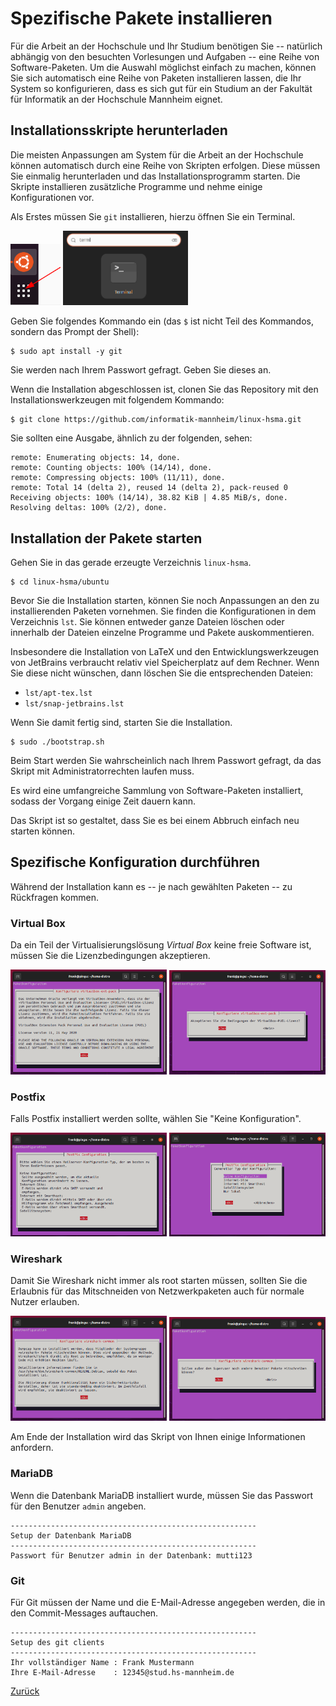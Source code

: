 # Spezifische Pakete installieren

Für die Arbeit an der Hochschule und Ihr Studium benötigen Sie -- natürlich abhängig von den besuchten Vorlesungen und Aufgaben -- eine Reihe von Software-Paketen. Um die Auswahl möglichst einfach zu machen, können Sie sich automatisch eine Reihe von Paketen installieren lassen, die Ihr System so konfigurieren, dass es sich gut für ein Studium an der Fakultät für Informatik an der Hochschule Mannheim eignet.

## Installationsskripte herunterladen

Die meisten Anpassungen am System für die Arbeit an der Hochschule können automatisch durch eine Reihe von Skripten erfolgen. Diese müssen Sie einmalig herunterladen und das Installationsprogramm starten. Die Skripte installieren zusätzliche Programme und nehme einige Konfigurationen vor.

Als Erstes müssen Sie `git` installieren, hierzu öffnen Sie ein Terminal.

<img src="img/terminal_1.png" width="80">
<img src="img/terminal_2.png" width="200">

Geben Sie folgendes Kommando ein (das `$` ist nicht Teil des Kommandos, sondern das Prompt der Shell):

```console
$ sudo apt install -y git
```

Sie werden nach Ihrem Passwort gefragt. Geben Sie dieses an.

Wenn die Installation abgeschlossen ist, clonen Sie das Repository mit den Installationswerkzeugen mit folgendem Kommando:

```console
$ git clone https://github.com/informatik-mannheim/linux-hsma.git
```

Sie sollten eine Ausgabe, ähnlich zu der folgenden, sehen:

```console
remote: Enumerating objects: 14, done.
remote: Counting objects: 100% (14/14), done.
remote: Compressing objects: 100% (11/11), done.
remote: Total 14 (delta 2), reused 14 (delta 2), pack-reused 0
Receiving objects: 100% (14/14), 38.82 KiB | 4.85 MiB/s, done.
Resolving deltas: 100% (2/2), done.
```

## Installation der Pakete starten

Gehen Sie in das gerade erzeugte Verzeichnis `linux-hsma`.

```console
$ cd linux-hsma/ubuntu
```

Bevor Sie die Installation starten, können Sie noch Anpassungen an den zu installierenden Paketen vornehmen. Sie finden die Konfigurationen in dem Verzeichnis `lst`. Sie können entweder ganze Dateien löschen oder innerhalb der Dateien einzelne Programme und Pakete auskommentieren.

Insbesondere die Installation von LaTeX und den Entwicklungswerkzeugen von JetBrains verbraucht relativ viel Speicherplatz auf dem Rechner. Wenn Sie diese nicht wünschen, dann löschen Sie die entsprechenden Dateien:

  * `lst/apt-tex.lst`
  * `lst/snap-jetbrains.lst`

Wenn Sie damit fertig sind, starten Sie die Installation.

```console
$ sudo ./bootstrap.sh
```

Beim Start werden Sie wahrscheinlich nach Ihrem Passwort gefragt, da das Skript mit Administratorrechten laufen muss.

Es wird eine umfangreiche Sammlung von Software-Paketen installiert, sodass der Vorgang einige Zeit dauern kann.

Das Skript ist so gestaltet, dass Sie es bei einem Abbruch einfach neu starten können.


## Spezifische Konfiguration durchführen

Während der Installation kann es -- je nach gewählten Paketen -- zu Rückfragen kommen.

### Virtual Box

Da ein Teil der Virtualisierungslösung _Virtual Box_ keine freie Software ist, müssen Sie die Lizenzbedingungen akzeptieren.

<img src="img/packages_1.png" width="250">
<img src="img/packages_2.png" width="250">

### Postfix

Falls Postfix installiert werden sollte, wählen Sie "Keine Konfiguration".

<img src="img/packages_3.png" width="250">
<img src="img/packages_4.png" width="250">

### Wireshark

Damit Sie Wireshark nicht immer als root starten müssen, sollten Sie die Erlaubnis für das Mitschneiden von Netzwerkpaketen auch für normale Nutzer erlauben.

<img src="img/packages_5.png" width="250">
<img src="img/packages_6.png" width="250">

Am Ende der Installation wird das Skript von Ihnen einige Informationen anfordern.

### MariaDB

Wenn die Datenbank MariaDB installiert wurde, müssen Sie das Passwort für den Benutzer `admin` angeben.

```console
-------------------------------------------------------
Setup der Datenbank MariaDB
-------------------------------------------------------
Passwort für Benutzer admin in der Datenbank: mutti123
```

### Git

Für Git müssen der Name und die E-Mail-Adresse angegeben werden, die in den Commit-Messages auftauchen.

```console
-------------------------------------------------------
Setup des git clients
-------------------------------------------------------
Ihr vollständiger Name : Frank Mustermann
Ihre E-Mail-Adresse    : 12345@stud.hs-mannheim.de
```

[Zurück](readme.md)
